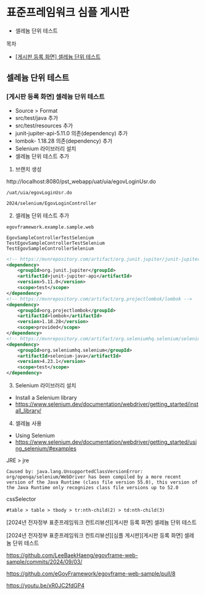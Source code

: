 # 표준프레임워크 심플 게시판

- 셀레늄 단위 테스트

목차
- [[게시판 등록 화면] 셀레늄 단위 테스트](#게시판-등록-화면-셀레늄-단위-테스트)

## 셀레늄 단위 테스트

### [게시판 등록 화면] 셀레늄 단위 테스트

- Source > Format
- src/test/java 추가
- src/test/resources 추가
- junit-jupiter-api-5.11.0 의존(dependency) 추가
- lombok- 1.18.28 의존(dependency) 추가
- Selenium 라이브러리 설치
- 셀레늄 단위 테스트 추가

1. 브랜치 생성

http://localhost:8080/pst_webapp/uat/uia/egovLoginUsr.do

```
/uat/uia/egovLoginUsr.do
```

```
2024/selenium/EgovLoginController
```

2. 셀레늄 단위 테스트 추가

```
egovframework.example.sample.web
```

```
EgovSampleControllerTestSelenium
TestEgovSampleControllerTestSelenium
TestEgovSampleControllerSelenium
```

```xml
<!-- https://mvnrepository.com/artifact/org.junit.jupiter/junit-jupiter-api -->
<dependency>
    <groupId>org.junit.jupiter</groupId>
    <artifactId>junit-jupiter-api</artifactId>
    <version>5.11.0</version>
    <scope>test</scope>
</dependency>
<!-- https://mvnrepository.com/artifact/org.projectlombok/lombok -->
<dependency>
    <groupId>org.projectlombok</groupId>
    <artifactId>lombok</artifactId>
    <version>1.18.28</version>
    <scope>provided</scope>
</dependency>
<!-- https://mvnrepository.com/artifact/org.seleniumhq.selenium/selenium-java -->
<dependency>
    <groupId>org.seleniumhq.selenium</groupId>
    <artifactId>selenium-java</artifactId>
    <version>4.23.1</version>
    <scope>test</scope>
</dependency>
```

3. Selenium 라이브러리 설치
- Install a Selenium library
- https://www.selenium.dev/documentation/webdriver/getting_started/install_library/

4. 셀레늄 사용
- Using Selenium
- https://www.selenium.dev/documentation/webdriver/getting_started/using_selenium/#examples

JRE > jre
```
Caused by: java.lang.UnsupportedClassVersionError: org/openqa/selenium/WebDriver has been compiled by a more recent version of the Java Runtime (class file version 55.0), this version of the Java Runtime only recognizes class file versions up to 52.0
```

cssSelector
```
#table > table > tbody > tr:nth-child(2) > td:nth-child(3)
```

[2024년 전자정부 표준프레임워크 컨트리뷰션][게시판 등록 화면] 셀레늄 단위 테스트

[2024년 전자정부 표준프레임워크 컨트리뷰션][심플 게시판][게시판 등록 화면] 셀레늄 단위 테스트

https://github.com/LeeBaekHaeng/egovframe-web-sample/commits/2024/09/03/

https://github.com/eGovFramework/egovframe-web-sample/pull/8

https://youtu.be/xR0JC2fdGP4
